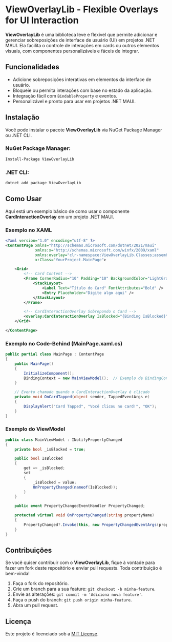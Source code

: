 
# ViewOverlayLib - Flexible Overlays for UI Interaction

**ViewOverlayLib** é uma biblioteca leve e flexível que permite adicionar e gerenciar sobreposições de interface de usuário (UI) em projetos .NET MAUI. Ela facilita o controle de interações em cards ou outros elementos visuais, com componentes personalizáveis e fáceis de integrar.

## Funcionalidades

- Adicione sobreposições interativas em elementos da interface de usuário.
- Bloqueie ou permita interações com base no estado da aplicação.
- Integração fácil com `BindableProperty` e eventos.
- Personalizável e pronto para usar em projetos .NET MAUI.

## Instalação

Você pode instalar o pacote **ViewOverlayLib** via NuGet Package Manager ou .NET CLI.

### NuGet Package Manager:

```bash
Install-Package ViewOverlayLib
```

### .NET CLI:

```bash
dotnet add package ViewOverlayLib
```

## Como Usar

Aqui está um exemplo básico de como usar o componente **CardInteractionOverlay** em um projeto .NET MAUI.

### Exemplo no XAML

```xml
<?xml version="1.0" encoding="utf-8" ?>
<ContentPage xmlns="http://schemas.microsoft.com/dotnet/2021/maui"
             xmlns:x="http://schemas.microsoft.com/winfx/2009/xaml"
             xmlns:overlay="clr-namespace:ViewOverlayLib.Classes;assembly=ViewOverlayLib"
             x:Class="YourProject.MainPage">

    <Grid>
        <!-- Card Content -->
        <Frame CornerRadius="10" Padding="10" BackgroundColor="LightGray" HasShadow="True">
            <StackLayout>
                <Label Text="Título do Card" FontAttributes="Bold" />
                <Entry Placeholder="Digite algo aqui" />
            </StackLayout>
        </Frame>

        <!-- CardInteractionOverlay Sobrepondo o Card -->
        <overlay:CardInteractionOverlay IsBlocked="{Binding IsBlocked}" CardTapped="OnCardTapped" />
    </Grid>

</ContentPage>
```

### Exemplo no Code-Behind (MainPage.xaml.cs)

```csharp
public partial class MainPage : ContentPage
{
    public MainPage()
    {
        InitializeComponent();
        BindingContext = new MainViewModel();  // Exemplo de BindingContext
    }

    // Evento chamado quando o CardInteractionOverlay é clicado
    private void OnCardTapped(object sender, TappedEventArgs e)
    {
        DisplayAlert("Card Tapped", "Você clicou no card!", "OK");
    }
}
```

### Exemplo do ViewModel

```csharp
public class MainViewModel : INotifyPropertyChanged
{
    private bool _isBlocked = true;

    public bool IsBlocked
    {
        get => _isBlocked;
        set
        {
            _isBlocked = value;
            OnPropertyChanged(nameof(IsBlocked));
        }
    }

    public event PropertyChangedEventHandler PropertyChanged;

    protected virtual void OnPropertyChanged(string propertyName)
    {
        PropertyChanged?.Invoke(this, new PropertyChangedEventArgs(propertyName));
    }
}
```

## Contribuições

Se você quiser contribuir com o **ViewOverlayLib**, fique à vontade para fazer um fork deste repositório e enviar pull requests. Toda contribuição é bem-vinda!

1. Faça o fork do repositório.
2. Crie um branch para a sua feature: `git checkout -b minha-feature`.
3. Envie as alterações: `git commit -m 'Adiciona nova feature'`.
4. Faça o push do branch: `git push origin minha-feature`.
5. Abra um pull request.

## Licença

Este projeto é licenciado sob a [MIT License](LICENSE).
